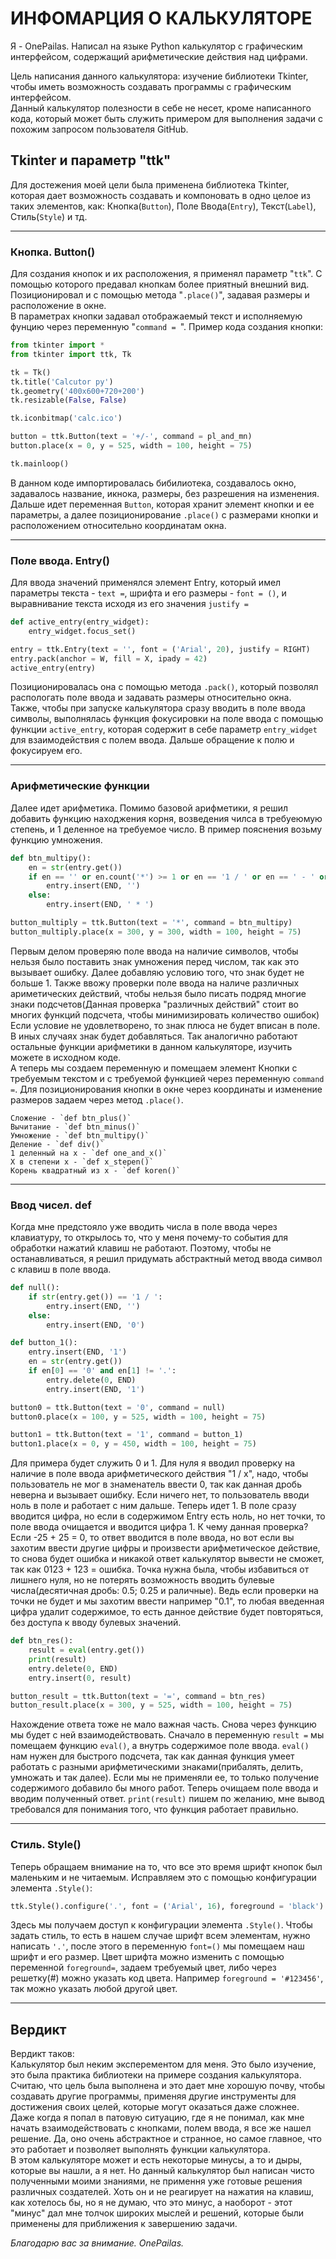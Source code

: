 # ИНФОМАРЦИЯ О КАЛЬКУЛЯТОРЕ

Я - OnePailas. Написал на языке Python калькулятор с графическим интерфейсом, содержащий арифметические действия над цифрами. 

Цель написания данного калькулятора: изучение библиотеки Tkinter, чтобы иметь возможность создавать программы с графическим интерфейсом. \
Данный калькулятор полезности в себе не несет, кроме написанного кода, который может быть служить примером для выполнения задачи с похожим запросом пользователя GitHub.

## Tkinter и параметр "ttk"

Для достежения моей цели была применена библиотека Tkinter, которая дает возможность создавать и компоновать в одно целое из таких элементов, как: Кнопка(`Button`), Поле Ввода(`Entry`), Текст(`Label`), Стиль(`Style`) и тд.
___

### Кнопка. Button()

Для создания кнопок и их расположения, я применял параметр "`ttk`". С помощью которого предавал кнопкам более приятный внешний вид. \
Позиционировал и с помощью метода "`.place()`", задавая размеры и расположение в окне. \
В параметрах кнопки задавал отображаемый текст и исполняемую фунцию через переменную "`command = `". Пример кода создания кнопки:

```python
from tkinter import *
from tkinter import ttk, Tk

tk = Tk()
tk.title('Calcutor py')
tk.geometry('400x600+720+200')
tk.resizable(False, False)

tk.iconbitmap('calc.ico')

button = ttk.Button(text = '+/-', command = pl_and_mn)
button.place(x = 0, y = 525, width = 100, height = 75)

tk.mainloop()
```
В данном коде импортировалась бибилиотека, создавалось окно, задавалось название, икнока, размеры, без разрешения на изменения. Дальше идет переменная `Button`, которая хранит элемент кнопки и ее параметры, а далее позиционирование `.place()` с размерами кнопки и расположением относительно координатам окна.
___

### Поле ввода. Entry()

Для ввода значений применялся элемент Entry, который имел параметры текста - `text =`, шрифта и его размеры - `font = ()`, и выравнивание текста исходя из его значения `justify = `


```python
def active_entry(entry_widget):
    entry_widget.focus_set()

entry = ttk.Entry(text = '', font = ('Arial', 20), justify = RIGHT)
entry.pack(anchor = W, fill = X, ipady = 42)
active_entry(entry)
```

Позиционировалась она с помощью метода `.pack()`, который позволял распологать поле ввода и задавать размеры относительно окна. \
Также, чтобы при запуске калькулятора сразу вводить в поле ввода символы, выполнялась функция фокусировки на поле ввода с помощью функции `active_entry`, которая содержит в себе параметр `entry_widget` для взаимодействия с полем ввода. Дальше обращение к полю и фокусируем его. 
___

### Арифметические функции

Далее идет арифметика. Помимо базовой арифметики, я решил добавить функцию находжения корня, возведения чилса в требуеюмую степень, и 1 деленное на требуемое число. В пример пояснения возьму функцию умножения. 

```python
def btn_multipy():
    en = str(entry.get())
    if en == '' or en.count('*') >= 1 or en == '1 / ' or en == ' - ' or en == '0.':
        entry.insert(END, '')
    else:
        entry.insert(END, ' * ')

button_multiply = ttk.Button(text = '*', command = btn_multipy)
button_multiply.place(x = 300, y = 300, width = 100, height = 75)
```

Первым делом проверяю поле ввода на наличие символов, чтобы нельзя было поставить знак умножения перед числом, так как это вызывает ошибку. Далее добавляю условию того, что знак будет не больше 1. Также ввожу проверки поле ввода на наличе различных ариметических действий, чтобы нельзя было писать подряд многие знаки подсчетов(Данная проверка "различных действий" стоит во многих функций подсчета, чтобы минимизировать количество ошибок) Если условие не удовлетворено, то знак плюса не будет вписан в поле. В иных случаях знак будет добавляться. Так аналогично работают остальные функции арифметики в данном калькуляторе, изучить можете в исходном коде. \
А теперь мы создаем переменную и помещаем элемент Кнопки с требуемым текстом и с требуемой функцией через переменную `command =`. Для позиционирования кнопки в окне через координаты и изменение размеров задаем через метод `.place()`.

    Сложение - `def btn_plus()`
    Вычитание - `def btn_minus()`
    Умножение - `def btn_multipy()`
    Деление - `def div()`
    1 деленный на x - `def one_and_x()`
    X в степени x - `def x_stepen()`
    Корень квадратный из x - `def koren()`
___

### Ввод чисел. def

Когда мне предстояло уже вводить числа в поле ввода через клавиатуру, то открылось то, что у меня почему-то события для обработки нажатий клавиш не работают. Поэтому, чтобы не останавливаться, я решил придумать абстрактный метод ввода символ с клавиш в поле ввода.

```python
def null():
    if str(entry.get()) == '1 / ':
        entry.insert(END, '')
    else:
        entry.insert(END, '0')

def button_1(): 
    entry.insert(END, '1')
    en = str(entry.get())
    if en[0] == '0' and en[1] != '.':
        entry.delete(0, END)
        entry.insert(END, '1')

button0 = ttk.Button(text = '0', command = null)
button0.place(x = 100, y = 525, width = 100, height = 75)

button1 = ttk.Button(text = '1', command = button_1)
button1.place(x = 0, y = 450, width = 100, height = 75)
```

Для примера будет служить 0 и 1. Для нуля я вводил проверку на наличие в поле ввода арифметического действия "1 / x", надо, чтобы пользователь не мог в знаменатель ввести 0, так как данная дробь неверна и вызывает ошибку. Если ничего нет, то пользователь вводи ноль в поле и работает с ним дальше.
Теперь идет 1. В поле сразу вводится цифра, но если в содержимом Entry есть ноль, но нет точки, то поле ввода очищается и вводится цифра 1. К чему данная проверка? Если -25 + 25 = 0, то ответ вводится в поле ввода, но вот если вы захотим ввести другие цифры и произвести арифметическое действие, то снова будет ошибка и никакой ответ калькулятор вывести не сможет, так как 0123 + 123 = ошибка.
Точка нужна была, чтобы избавиться от лишнего нуля, но не потерять возможность вводить булевые числа(десятичная дробь: 0.5; 0.25 и раличные). Ведь если проверки на точки не будет и мы захотим ввести например "0.1", то любая введенная цифра удалит содержимое, то есть данное действие будет повторяться, без доступа к вводу булевых значений. 

```python
def btn_res():
    result = eval(entry.get())
    print(result)
    entry.delete(0, END)
    entry.insert(0, result)

button_result = ttk.Button(text = '=', command = btn_res)
button_result.place(x = 300, y = 525, width = 100, height = 75)
```

Нахождение ответа тоже не мало важная часть. Снова через функцию мы будет с ней взаимодействовать. Сначало в переменную `result =` мы помещаем функцию `eval()`, а внутрь содержимое поле ввода. `eval()` нам нужен для быстрого подсчета, так как данная функция умеет работать с разными арифметическими знаками(прибалять, делить, умножать и так далее). Если мы не применяли ее, то только получение содержимого добавило бы много работ. Теперь очищаем поле ввода и вводим полученный ответ. `print(result)` пишем по желанию, мне вывод требовался для понимания того, что функция работает правильно.  
___

### Стиль. Style()

Теперь обращаем внимание на то, что все это время шрифт кнопок был маленьким и не читаемым. Исправляем это с помощью конфигурации элемента `.Style()`: 

```python
ttk.Style().configure('.', font = ('Arial', 16), foreground = 'black')
```

Здесь мы получаем доступ к конфигурации элемента `.Style()`.
Чтобы задать стиль, то есть в нашем случае шрифт всем элементам, нужно написать `'.'`, после этого в переменную `font=()` мы помещаем наш шрифт и его размер. Цвет шрифта можно изменить с помощью переменной `foreground=`, задаем требуемый цвет, либо через решетку(#) можно указать код цвета. Например `foreground = '#123456'`, так можно указать любой другой цвет. 
___

## Вердикт

Вердикт таков: \
Калькулятор был неким эксперементом для меня. Это было изучение, это была практика библиотеки на примере создания калькулятора. Считаю, что цель была выполнена и это дает мне хорошую почву, чтобы создавать другие программы, применяя другие инструменты для достижения своих целей, которые могут оказаться даже сложнее. Даже когда я попал в патовую ситуацию, где я не понимал, как мне начать взаимодействовать с кнопками, полем ввода, я все же нашел решение. Да, оно очень абстрактное и странное, но самое главное, что это работает и позволяет выполнять функции калькулятора. \
В этом калькуляторе может и есть некоторые минусы, а то и дыры, которые вы нашли, а я нет. Но данный калькулятор был написан чисто полученными моими знаниями, не примення уже готовые решения различных создателей. Хоть он и не реагирует на нажатия на клавиш, как хотелось бы, но я не думаю, что это минус, а наоборот - этот "минус" дал мне толчок широких мыслей и решений, которые были применены для приближения к завершению задачи. 

*Благодарю вас за внимание. OnePailas.*
